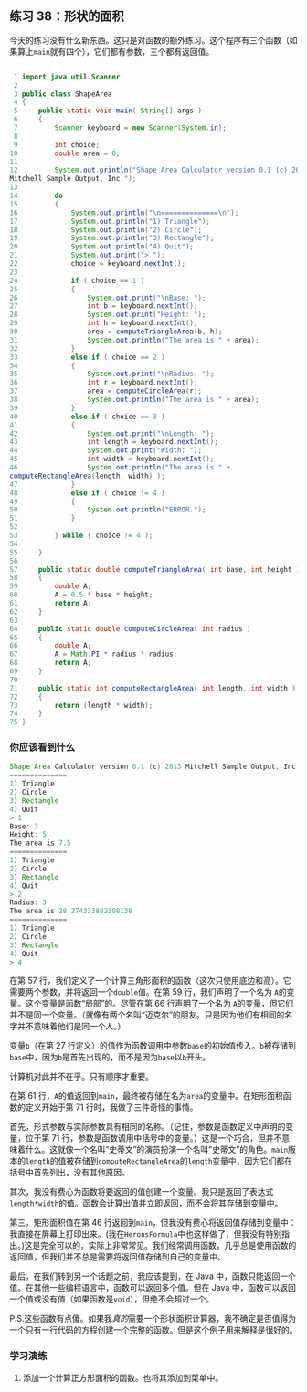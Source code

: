 ## 练习 38：形状的面积

今天的练习没有什么新东西。这只是对函数的额外练习。这个程序有三个函数（如果算上`main`就有四个），它们都有参数，三个都有返回值。

```java

 1 import java.util.Scanner;
 2 
 3 public class ShapeArea
 4 {
 5     public static void main( String[] args )
 6     {
 7         Scanner keyboard = new Scanner(System.in);
 8 
 9         int choice;
10         double area = 0;
11 
12         System.out.println("Shape Area Calculator version 0.1 (c) 2013 
Mitchell Sample Output, Inc.");
13 
14         do
15         {
16             System.out.println("\n­=­=­=­=­=­=­=­=­=­=­=­=­=­=­\n");
17             System.out.println("1) Triangle");
18             System.out.println("2) Circle");
19             System.out.println("3) Rectangle");
20             System.out.println("4) Quit");
21             System.out.print("> ");
22             choice = keyboard.nextInt();
23 
24             if ( choice == 1 )
25             {
26                 System.out.print("\nBase: ");
27                 int b = keyboard.nextInt();
28                 System.out.print("Height: ");
29                 int h = keyboard.nextInt();
30                 area = computeTriangleArea(b, h);
31                 System.out.println("The area is " + area);
32             }
33             else if ( choice == 2 )
34             {
35                 System.out.print("\nRadius: ");
36                 int r = keyboard.nextInt();
37                 area = computeCircleArea(r);
38                 System.out.println("The area is " + area);
39             }
40             else if ( choice == 3 )
41             {
42                 System.out.print("\nLength: ");
43                 int length = keyboard.nextInt();
44                 System.out.print("Width: ");
45                 int width = keyboard.nextInt();
46                 System.out.println("The area is " + 
computeRectangleArea(length, width) );
47             }
48             else if ( choice != 4 )
49             {
50                 System.out.println("ERROR.");
51             }
52 
53         } while ( choice != 4 );
54 
55     }
56 
57     public static double computeTriangleArea( int base, int height )
58     {
59         double A;
60         A = 0.5 * base * height;
61         return A;
62     }
63 
64     public static double computeCircleArea( int radius )
65     {
66         double A;
67         A = Math.PI * radius * radius;
68         return A;
69     }
70 
71     public static int computeRectangleArea( int length, int width )
72     {
73         return (length * width);
74     }
75 }
```

### 你应该看到什么

```java
Shape Area Calculator version 0.1 (c) 2013 Mitchell Sample Output, Inc.
­=­=­=­=­=­=­=­=­=­=­=­=­=­=­
1) Triangle
2) Circle
3) Rectangle
4) Quit
> 1
Base: 3
Height: 5
The area is 7.5
­=­=­=­=­=­=­=­=­=­=­=­=­=­=­
1) Triangle
2) Circle
3) Rectangle
4) Quit
> 2
Radius: 3
The area is 28.274333882308138
­=­=­=­=­=­=­=­=­=­=­=­=­=­=­
1) Triangle
2) Circle
3) Rectangle
4) Quit
> 4
```

在第 57 行，我们定义了一个计算三角形面积的函数（这次只使用底边和高）。它需要两个参数，并将返回一个`double`值。在第 59 行，我们声明了一个名为 `A`的变量。这个变量是函数“局部”的。尽管在第 66 行声明了一个名为 `A`的变量，但它们并不是同一个变量。（就像有两个名叫“迈克尔”的朋友。只是因为他们有相同的名字并不意味着他们是同一个人。）

变量`b`（在第 27 行定义）的值作为函数调用中参数`base`的初始值传入。`b`被存储到`base`中，因为`b`是首先出现的，而不是因为`base`以`b`开头。

计算机对此并不在乎。只有顺序才重要。

在第 61 行，`A`的值返回到`main`，最终被存储在名为`area`的变量中。在矩形面积函数的定义开始于第 71 行时，我做了三件奇怪的事情。

首先，形式参数与实际参数具有相同的名称。（记住，参数是函数定义中声明的变量，位于第 71 行，参数是函数调用中括号中的变量。）这是一个巧合，但并不意味着什么。这就像一个名叫“史蒂文”的演员扮演一个名叫“史蒂文”的角色。`main`版本的`length`的值被存储到`computeRectangleArea`的`length`变量中，因为它们都在括号中首先列出，没有其他原因。

其次，我没有费心为函数将要返回的值创建一个变量。我只是返回了表达式`length*width`的值。函数会计算出值并立即返回，而不会将其存储到变量中。

第三，矩形面积值在第 46 行返回到`main`，但我没有费心将返回值存储到变量中：我直接在屏幕上打印出来。(我在`HeronsFormula`中也这样做了，但我没有特别指出。)这是完全可以的，实际上非常常见。我们经常调用函数，几乎总是使用函数的返回值，但我们并不总是需要将返回值存储到自己的变量中。

最后，在我们转到另一个话题之前，我应该提到，在 Java 中，函数只能返回一个值。在其他一些编程语言中，函数可以返回多个值。但在 Java 中，函数可以返回一个值或没有值（如果函数是`void`），但绝不会超过一个。

P.S.这些函数有点傻。如果我*真的*需要一个形状面积计算器，我不确定是否值得为一个只有一行代码的方程创建一个完整的函数。但是这个例子用来解释是很好的。

### 学习演练

1. 添加一个计算正方形面积的函数。也将其添加到菜单中。

